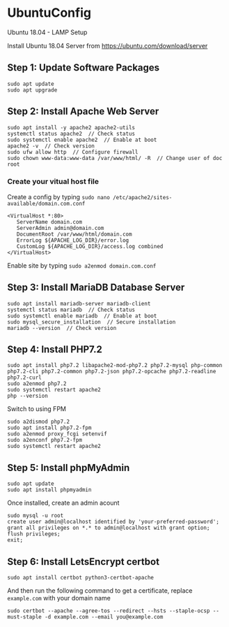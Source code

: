 # UbuntuConfig

Ubuntu 18.04 - LAMP Setup

Install Ubuntu 18.04 Server from https://ubuntu.com/download/server

## Step 1: Update Software Packages
```
sudo apt update
sudo apt upgrade
```

## Step 2: Install Apache Web Server
```
sudo apt install -y apache2 apache2-utils
systemctl status apache2  // Check status
sudo systemctl enable apache2  // Enable at boot
apache2 -v  // Check version
sudo ufw allow http  // Configure firewall
sudo chown www-data:www-data /var/www/html/ -R  // Change user of doc root
```

### Create your vitual host file
Create a config by typing `sudo nano /etc/apache2/sites-available/domain.com.conf`
```
<VirtualHost *:80>
   ServerName domain.com
   ServerAdmin admin@domain.com
   DocumentRoot /var/www/html/domain.com
   ErrorLog ${APACHE_LOG_DIR}/error.log
   CustomLog ${APACHE_LOG_DIR}/access.log combined
</VirtualHost>
```
Enable site by typing `sudo a2enmod domain.com.conf`
   
## Step 3: Install MariaDB Database Server
```
sudo apt install mariadb-server mariadb-client
systemctl status mariadb  // Check status
sudo systemctl enable mariadb  // Enable at boot
sudo mysql_secure_installation  // Secure installation
mariadb --version  // Check version
```

## Step 4: Install PHP7.2
```
sudo apt install php7.2 libapache2-mod-php7.2 php7.2-mysql php-common php7.2-cli php7.2-common php7.2-json php7.2-opcache php7.2-readline php7.2-curl
sudo a2enmod php7.2
sudo systemctl restart apache2
php --version
```

Switch to using FPM
```
sudo a2dismod php7.2
sudo apt install php7.2-fpm
sudo a2enmod proxy_fcgi setenvif
sudo a2enconf php7.2-fpm
sudo systemctl restart apache2
```

## Step 5: Install phpMyAdmin
```
sudo apt update
sudo apt install phpmyadmin
```
Once installed, create an admin acount
```
sudo mysql -u root
create user admin@localhost identified by 'your-preferred-password';
grant all privileges on *.* to admin@localhost with grant option;
flush privileges;
exit;
```

## Step 6: Install LetsEncrypt certbot
```
sudo apt install certbot python3-certbot-apache
```
And then run the following command to get a certificate, replace `example.com` with your domain name
```
sudo certbot --apache --agree-tos --redirect --hsts --staple-ocsp --must-staple -d example.com --email you@example.com
```
